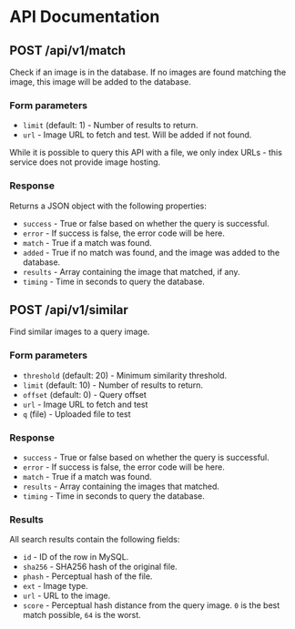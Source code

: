 # API Documentation

## POST /api/v1/match

Check if an image is in the database.  If no images are found matching the image, this image will be added to the database.

### Form parameters

- `limit` (default: 1) - Number of results to return.
- `url` - Image URL to fetch and test.  Will be added if not found.

While it is possible to query this API with a file, we only index URLs - this service does not provide image hosting.

### Response

Returns a JSON object with the following properties:

- `success` - True or false based on whether the query is successful.
- `error` - If success is false, the error code will be here.
- `match` - True if a match was found.
- `added` - True if no match was found, and the image was added to the database.
- `results` - Array containing the image that matched, if any.
- `timing` - Time in seconds to query the database.

## POST /api/v1/similar

Find similar images to a query image.

### Form parameters

- `threshold` (default: 20) - Minimum similarity threshold.
- `limit` (default: 10) - Number of results to return.
- `offset` (default: 0) - Query offset
- `url` - Image URL to fetch and test
- `q` (file) - Uploaded file to test

### Response

- `success` - True or false based on whether the query is successful.
- `error` - If success is false, the error code will be here.
- `match` - True if a match was found.
- `results` - Array containing the images that matched.
- `timing` - Time in seconds to query the database.

### Results

All search results contain the following fields:

- `id` - ID of the row in MySQL.
- `sha256` - SHA256 hash of the original file.
- `phash` - Perceptual hash of the file.
- `ext` - Image type.
- `url` - URL to the image.
- `score` - Perceptual hash distance from the query image. `0` is the best match possible, `64` is the worst.
